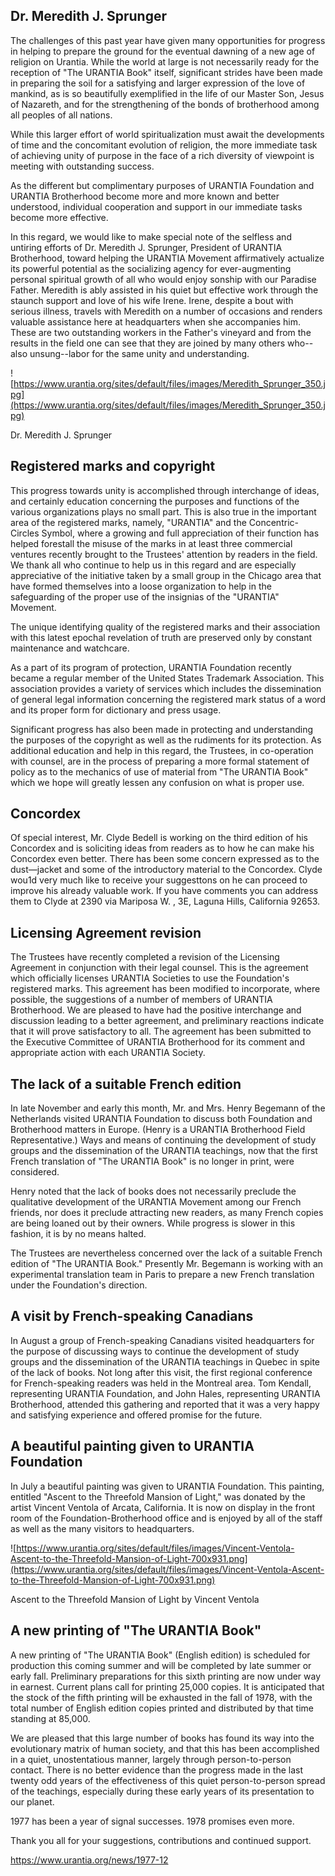 

## Dr. Meredith J. Sprunger

The challenges of this past year have given many opportunities for progress in helping to prepare the ground for the eventual dawning of a new age of religion on Urantia. While the world at large is not necessarily ready for the reception of "The URANTIA Book" itself, significant strides have been made in preparing the soil for a satisfying and larger expression of the love of mankind, as is so beautifully exemplified in the life of our Master Son, Jesus of Nazareth, and for the strengthening of the bonds of brotherhood among all peoples of all nations.

While this larger effort of world spiritualization must await the developments of time and the concomitant evolution of religion, the more immediate task of achieving unity of purpose in the face of a rich diversity of viewpoint is meeting with outstanding success.

As the different but complimentary purposes of URANTIA Foundation and URANTIA Brotherhood become more and more known and better understood, individual cooperation and support in our immediate tasks become more effective.

In this regard, we would like to make special note of the selfless and untiring efforts of Dr. Meredith J. Sprunger, President of URANTIA Brotherhood, toward helping the URANTIA Movement affirmatively actualize its powerful potential as the socializing agency for ever-augmenting personal spiritual growth of all who would enjoy sonship with our Paradise Father. Meredith is ably assisted in his quiet but effective work through the staunch support and love of his wife Irene. Irene, despite a bout with serious illness, travels with Meredith on a number of occasions and renders valuable assistance here at headquarters when she accompanies him. These are two outstanding workers in the Father's vineyard and from the results in the field one can see that they are joined by many others who--also unsung--labor for the same unity and understanding.

![https://www.urantia.org/sites/default/files/images/Meredith_Sprunger_350.jpg](https://www.urantia.org/sites/default/files/images/Meredith_Sprunger_350.jpg)

Dr. Meredith J. Sprunger

## Registered marks and copyright

This progress towards unity is accomplished through interchange of ideas, and certainly education concerning the purposes and functions of the various organizations plays no small part. This is also true in the important area of the registered marks, namely, "URANTIA" and the Concentric-Circles Symbol, where a growing and full appreciation of their function has helped forestall the misuse of the marks in at least three commercial ventures recently brought to the Trustees' attention by readers in the field. We thank all who continue to help us in this regard and are especially appreciative of the initiative taken by a small group in the Chicago area that have formed themselves into a loose organization to help in the safeguarding of the proper use of the insignias of the "URANTIA" Movement.

The unique identifying quality of the registered marks and their association with this latest epochal revelation of truth are preserved only by constant maintenance and watchcare. 

As a part of its program of protection, URANTIA Foundation recently became a regular member of the United States Trademark Association. This association provides a variety of services which includes the dissemination of general legal information concerning the registered mark status of a word and its proper form for dictionary and press usage.

Significant progress has also been made in protecting and understanding the purposes of the copyright as well as the rudiments for its protection. As additional education and help in this regard, the Trustees, in co-operation with counsel, are in the process of preparing a more formal statement of policy as to the mechanics of use of material from "The URANTIA Book" which we hope will greatly lessen any confusion on what is proper use.

## Concordex

Of special interest, Mr. Clyde Bedell is working on the third edition of his Concordex and is soliciting ideas from readers as to how he can make his Concordex even better. There has been some concern expressed as to the dust—jacket and some of the introductory material to the Concordex. Clyde wou1d very much like to receive your suggesttons on he can proceed to improve his already valuable work. If you have comments you can address them to Clyde at 2390 via Mariposa W. , 3E, Laguna Hills, California 92653.

## Licensing Agreement revision

The Trustees have recently completed a revision of the Licensing Agreement in conjunction with their legal counsel. This is the agreement which officially licenses URANTIA Societies to use the Foundation's registered marks. This agreement has been modified to incorporate, where possible, the suggestions of a number of members of URANTIA Brotherhood. We are pleased to have had the positive interchange and discussion leading to a better agreement, and preliminary reactions indicate that it will prove satisfactory to all. The agreement has been submitted to the Executive Committee of URANTIA Brotherhood for its comment and appropriate action with each URANTIA Society.

## The lack of a suitable French edition

In late November and early this month, Mr. and Mrs. Henry Begemann of the Netherlands visited URANTIA Foundation to discuss both Foundation and Brotherhood matters in Europe. (Henry is a URANTIA Brotherhood Field Representative.) Ways and means of continuing the development of study groups and the dissemination of the URANTIA teachings, now that the first French translation of "The URANTIA Book" is no longer in print, were considered.

Henry noted that the lack of books does not necessarily preclude the qualitative development of the URANTIA Movement among our French friends, nor does it preclude attracting new readers, as many French copies are being loaned out by their owners. While progress is slower in this fashion, it is by no means halted.

The Trustees are nevertheless concerned over the lack of a suitable French edition of "The URANTIA Book." Presently Mr. Begemann is working with an experimental translation team in Paris to prepare a new French translation under the Foundation's direction.

## A visit by French-speaking Canadians

In August a group of French-speaking Canadians visited headquarters for the purpose of discussing ways to continue the development of study groups and the dissemination of the URANTIA teachings in Quebec in spite of the lack of books. Not long after this visit, the first regional conference for French-speaking readers was held in the Montreal area. Tom Kendall, representing URANTIA Foundation, and John Hales, representing URANTIA Brotherhood, attended this gathering and reported that it was a very happy and satisfying experience and offered promise for the future.

## A beautiful painting given to URANTIA Foundation

In July a beautiful painting was given to URANTIA Foundation. This painting, entitled "Ascent to the Threefold Mansion of Light," was donated by the artist Vincent Ventola of Arcata, California. It is now on display in the front room of the Foundation-Brotherhood office and is enjoyed by all of the staff as well as the many visitors to headquarters.

![https://www.urantia.org/sites/default/files/images/Vincent-Ventola-Ascent-to-the-Threefold-Mansion-of-Light-700x931.png](https://www.urantia.org/sites/default/files/images/Vincent-Ventola-Ascent-to-the-Threefold-Mansion-of-Light-700x931.png)

Ascent to the Threefold Mansion of Light by Vincent Ventola

## A new printing of "The URANTIA Book"

A new printing of "The URANTIA Book" (English edition) is scheduled for production this coming summer and will be completed by late summer or early fall. Preliminary preparations for this sixth printing are now under way in earnest. Current plans call for printing 25,000 copies. It is anticipated that the stock of the fifth printing will be exhausted in the fall of 1978, with the total number of English edition copies printed and distributed by that time standing at 85,000.

We are pleased that this large number of books has found its way into the evolutionary matrix of human society, and that this has been accomplished in a quiet, unostentatious manner, largely through person-to-person contact. There is no better evidence than the progress made in the last twenty odd years of the effectiveness of this quiet person-to-person spread of the teachings, especially during these early years of its presentation to our planet.

1977 has been a year of signal successes. 1978 promises even more.

Thank you all for your suggestions, contributions and continued support.


https://www.urantia.org/news/1977-12